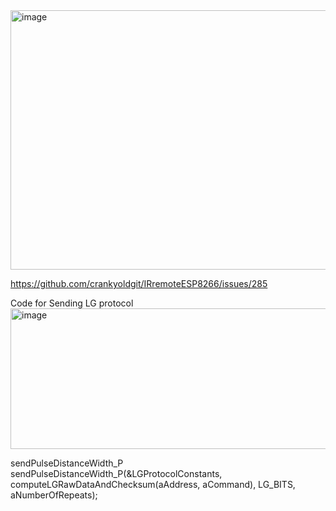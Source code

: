 <img width="774" height="415" alt="image" src="https://github.com/user-attachments/assets/9fee9f2a-2365-49b8-9ece-8867fc1b0951" />

https://github.com/crankyoldgit/IRremoteESP8266/issues/285

Code for Sending LG protocol
<img width="961" height="225" alt="image" src="https://github.com/user-attachments/assets/a24e6615-485c-42ee-9afa-f005f908675e" />

sendPulseDistanceWidth_P
sendPulseDistanceWidth_P(&LGProtocolConstants, computeLGRawDataAndChecksum(aAddress, aCommand), LG_BITS, aNumberOfRepeats);

